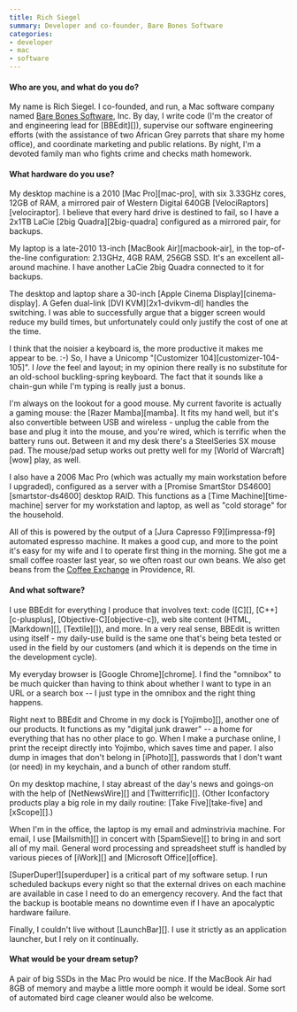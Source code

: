```yaml
---
title: Rich Siegel
summary: Developer and co-founder, Bare Bones Software
categories:
- developer
- mac
- software
---
```


#### Who are you, and what do you do?

My name is Rich Siegel. I co-founded, and run, a Mac software company named [Bare Bones Software](http://www.barebones.com/ "The Bare Bones website."), Inc. By day, I write code (I'm the creator of and engineering lead for [BBEdit][]), supervise our software engineering efforts (with the assistance of two African Grey parrots that share my home office), and coordinate marketing and public relations. By night, I'm a devoted family man who fights crime and checks math homework.

#### What hardware do you use?

My desktop machine is a 2010 [Mac Pro][mac-pro], with six 3.33GHz cores, 12GB of RAM, a mirrored pair of Western Digital 640GB [VelociRaptors][velociraptor]. I believe that every hard drive is destined to fail, so I have a 2x1TB LaCie [2big Quadra][2big-quadra] configured as a mirrored pair, for backups.

My laptop is a late-2010 13-inch [MacBook Air][macbook-air], in the top-of-the-line configuration: 2.13GHz, 4GB RAM, 256GB SSD. It's an excellent all-around machine. I have another LaCie 2big Quadra connected to it for backups.

The desktop and laptop share a 30-inch [Apple Cinema Display][cinema-display]. A Gefen dual-link [DVI KVM][2x1-dvikvm-dl] handles the switching. I was able to successfully argue that a bigger screen would reduce my build times, but unfortunately could only justify the cost of one at the time.

I think that the noisier a keyboard is, the more productive it makes me appear to be. :-) So, I have a Unicomp "[Customizer 104][customizer-104-105]". I *love* the feel and layout; in my opinion there really is no substitute for an old-school buckling-spring keyboard. The fact that it sounds like a chain-gun while I'm typing is really just a bonus.

I'm always on the lookout for a good mouse. My current favorite is actually a gaming mouse: the [Razer Mamba][mamba]. It fits my hand well, but it's also convertible between USB and wireless - unplug the cable from the base and plug it into the mouse, and you're wired, which is terrific when the battery runs out. Between it and my desk there's a SteelSeries SX mouse pad. The mouse/pad setup works out pretty well for my [World of Warcraft][wow] play, as well.

I also have a 2006 Mac Pro (which was actually my main workstation before I upgraded), configured as a server with a [Promise SmartStor DS4600][smartstor-ds4600] desktop RAID. This functions as a [Time Machine][time-machine] server for my workstation and laptop, as well as "cold storage" for the household.

All of this is powered by the output of a [Jura Capresso F9][impressa-f9] automated espresso machine. It makes a good cup, and more to the point it's easy for my wife and I to operate first thing in the morning. She got me a small coffee roaster last year, so we often roast our own beans. We also get beans from the [Coffee Exchange](http://sustainablecoffee.com/ "The Coffee Exchange's website.") in Providence, RI.

#### And what software?

I use BBEdit for everything I produce that involves text: code ([C][], [C++][c-plusplus], [Objective-C][objective-c]), web site content (HTML, [Markdown][], [Textile][]), and more. In a very real sense, BBEdit is written using itself - my daily-use build is the same one that's being beta tested or used in the field by our customers (and which it is depends on the time in the development cycle).

My everyday browser is [Google Chrome][chrome]. I find the "omnibox" to be much quicker than having to think about whether I want to type in an URL or a search box -- I just type in the omnibox and the right thing happens.

Right next to BBEdit and Chrome in my dock is [Yojimbo][], another one of our products.  It functions as my "digital junk drawer" -- a home for everything that has no other place to go. When I make a purchase online, I print the receipt directly into Yojimbo, which saves time and paper. I also dump in images that don't belong in [iPhoto][], passwords that I don't want (or need) in my keychain, and a bunch of other random stuff.

On my desktop machine, I stay abreast of the day's news and goings-on with the help of [NetNewsWire][] and [Twitterrific][]. (Other Iconfactory products play a big role in my daily routine: [Take Five][take-five] and [xScope][].)

When I'm in the office, the laptop is my email and adminstrivia machine. For email, I use [Mailsmith][] in concert with [SpamSieve][] to bring in and sort all of my mail. General word processing and spreadsheet stuff is handled by various pieces of [iWork][] and [Microsoft Office][office].

[SuperDuper!][superduper] is a critical part of my software setup. I run scheduled backups every night so that the external drives on each machine are available in case I need to do an emergency recovery. And the fact that the backup is bootable means no downtime even if I have an apocalyptic hardware failure.

Finally, I couldn't live without [LaunchBar][]. I use it strictly as an application launcher, but I rely on it continually.

#### What would be your dream setup?

A pair of big SSDs in the Mac Pro would be nice. If the MacBook Air had 8GB of memory and maybe a little more oomph it would be ideal. Some sort of automated bird cage cleaner would also be welcome.